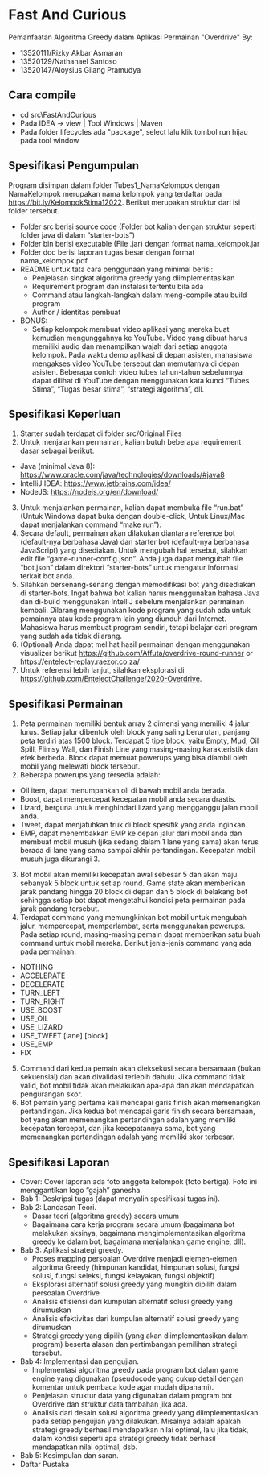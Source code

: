 # Fast And Curious
Pemanfaatan Algoritma Greedy dalam Aplikasi Permainan "Overdrive"
By:
- 13520111/Rizky Akbar Asmaran
- 13520129/Nathanael Santoso
- 13520147/Aloysius Gilang Pramudya

## Cara compile
- cd src\FastAndCurious
- Pada IDEA -> view | Tool Windows | Maven
- Pada folder lifecycles ada "package", select lalu klik tombol run hijau pada tool window

## Spesifikasi Pengumpulan
Program disimpan dalam folder Tubes1_NamaKelompok dengan NamaKelompok merupakan nama kelompok yang terdaftar pada https://bit.ly/KelompokStima12022. Berikut merupakan struktur dari isi folder tersebut.
- Folder src berisi source code (Folder bot kalian dengan struktur seperti folder
java di dalam “starter-bots”)
- Folder bin berisi executable (File .jar) dengan format nama_kelompok.jar
- Folder doc berisi laporan tugas besar dengan format nama_kelompok.pdf
- README untuk tata cara penggunaan yang minimal berisi:
  - Penjelasan singkat algoritma greedy yang diimplementasikan
  - Requirement program dan instalasi tertentu bila ada
  - Command atau langkah-langkah dalam meng-compile atau build program
  - Author / identitas pembuat
- BONUS:
  - Setiap kelompok membuat video aplikasi yang mereka buat kemudian mengunggahnya ke YouTube. Video yang dibuat harus memiliki audio dan
menampilkan wajah dari setiap anggota kelompok. Pada waktu demo aplikasi di depan asisten, mahasiswa mengakses video YouTube tersebut dan memutarnya di depan asisten. Beberapa contoh video tubes tahun-tahun sebelumnya dapat dilihat di YouTube dengan menggunakan kata kunci “Tubes Stima”, “Tugas besar stima”, “strategi algoritma”, dll.

## Spesifikasi Keperluan
1. Starter sudah terdapat di folder src/Original Files
2. Untuk menjalankan permainan, kalian butuh beberapa requirement dasar sebagai berikut.
  - Java (minimal Java 8): https://www.oracle.com/java/technologies/downloads/#java8
  - IntelIiJ IDEA: https://www.jetbrains.com/idea/
  - NodeJS: https://nodejs.org/en/download/
3. Untuk menjalankan permainan, kalian dapat membuka file “run.bat” (Untuk Windows dapat buka dengan double-click, Untuk Linux/Mac dapat menjalankan command “make run”).
4. Secara default, permainan akan dilakukan diantara reference bot (default-nya berbahasa Java) dan starter bot (default-nya berbahasa JavaScript) yang disediakan. Untuk mengubah hal tersebut, silahkan edit file “game-runner-config.json”. Anda juga dapat mengubah file “bot.json” dalam direktori “starter-bots” untuk mengatur informasi terkait bot anda.
5. Silahkan bersenang-senang dengan memodifikasi bot yang disediakan di starter-bots. Ingat bahwa bot kalian harus menggunakan bahasa Java dan di-build menggunakan IntelIiJ sebelum menjalankan permainan kembali. Dilarang menggunakan kode program yang sudah ada untuk pemainnya atau kode program lain yang diunduh dari Internet. Mahasiswa harus membuat program sendiri, tetapi belajar dari program yang
sudah ada tidak dilarang.
6. (Optional) Anda dapat melihat hasil permainan dengan menggunakan visualizer berikut https://github.com/Affuta/overdrive-round-runner or https://entelect-replay.raezor.co.za/
7. Untuk referensi lebih lanjut, silahkan eksplorasi di https://github.com/EntelectChallenge/2020-Overdrive.

## Spesifikasi Permainan
1. Peta permainan memiliki bentuk array 2 dimensi yang memiliki 4 jalur lurus. Setiap jalur dibentuk oleh block yang saling berurutan, panjang peta terdiri atas 1500 block. Terdapat 5 tipe block, yaitu Empty, Mud, Oil Spill, Flimsy Wall, dan Finish Line yang masing-masing karakteristik dan efek berbeda. Block dapat memuat powerups yang bisa diambil oleh mobil yang melewati block tersebut.
2. Beberapa powerups yang tersedia adalah:
  - Oil item, dapat menumpahkan oli di bawah mobil anda berada.
  - Boost, dapat mempercepat kecepatan mobil anda secara drastis.
  - Lizard, berguna untuk menghindari lizard yang mengganggu jalan mobil anda.
  - Tweet, dapat menjatuhkan truk di block spesifik yang anda inginkan.
  - EMP, dapat menembakkan EMP ke depan jalur dari mobil anda dan membuat mobil musuh (jika sedang dalam 1 lane yang sama) akan terus berada di lane yang sama sampai akhir pertandingan. Kecepatan mobil musuh juga dikurangi 3.
3. Bot mobil akan memiliki kecepatan awal sebesar 5 dan akan maju sebanyak 5 block untuk setiap round. Game state akan memberikan jarak pandang hingga 20 block di depan dan 5 block di belakang bot sehingga setiap bot dapat mengetahui kondisi peta permainan pada jarak pandang tersebut.
4. Terdapat command yang memungkinkan bot mobil untuk mengubah jalur, mempercepat, memperlambat, serta menggunakan powerups. Pada setiap round, masing-masing pemain dapat memberikan satu buah command untuk mobil mereka. Berikut jenis-jenis command yang ada pada permainan:
  - NOTHING
  - ACCELERATE
  - DECELERATE
  - TURN_LEFT
  - TURN_RIGHT
  - USE_BOOST
  - USE_OIL
  - USE_LIZARD
  - USE_TWEET \[lane\] \[block\]
  - USE_EMP
  - FIX
5. Command dari kedua pemain akan dieksekusi secara bersamaan (bukan sekuensial) dan akan divalidasi terlebih dahulu. Jika command tidak valid, bot mobil tidak akan melakukan apa-apa dan akan mendapatkan pengurangan skor.
6. Bot pemain yang pertama kali mencapai garis finish akan memenangkan pertandingan. Jika kedua bot mencapai garis finish secara bersamaan, bot yang akan memenangkan pertandingan adalah yang memiliki kecepatan tercepat, dan jika kecepatannya sama, bot yang memenangkan pertandingan adalah yang memiliki skor terbesar.

## Spesifikasi Laporan

- Cover: Cover laporan ada foto anggota kelompok (foto bertiga). Foto ini menggantikan
logo “gajah” ganesha.
- Bab 1: Deskripsi tugas (dapat menyalin spesifikasi tugas ini).
- Bab 2: Landasan Teori.
  - Dasar teori (algoritma greedy) secara umum
  - Bagaimana cara kerja program secara umum (bagaimana bot melakukan
aksinya, bagaimana mengimplementasikan algoritma greedy ke dalam bot,
bagaimana menjalankan game engine, dll).
- Bab 3: Aplikasi strategi greedy.
  - Proses mapping persoalan Overdrive menjadi elemen-elemen algoritma Greedy
(himpunan kandidat, himpunan solusi, fungsi solusi, fungsi seleksi, fungsi
kelayakan, fungsi objektif)
  - Eksplorasi alternatif solusi greedy yang mungkin dipilih dalam persoalan
Overdrive
  - Analisis efisiensi dari kumpulan alternatif solusi greedy yang dirumuskan
  - Analisis efektivitas dari kumpulan alternatif solusi greedy yang dirumuskan
  - Strategi greedy yang dipilih (yang akan diimplementasikan dalam program)
beserta alasan dan pertimbangan pemilihan strategi tersebut.
- Bab 4: Implementasi dan pengujian.
  - Implementasi algoritma greedy pada program bot dalam game engine yang
digunakan (pseudocode yang cukup detail dengan komentar untuk pembaca
kode agar mudah dipahami).
  - Penjelasan struktur data yang digunakan dalam program bot Overdrive dan
struktur data tambahan jika ada.
  - Analisis dari desain solusi algoritma greedy yang diimplementasikan pada setiap
pengujian yang dilakukan. Misalnya adalah apakah strategi greedy berhasil
mendapatkan nilai optimal, lalu jika tidak, dalam kondisi seperti apa strategi
greedy tidak berhasil mendapatkan nilai optimal, dsb.
- Bab 5: Kesimpulan dan saran.
- Daftar Pustaka
